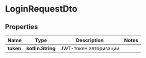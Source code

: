 
# LoginRequestDto

## Properties
| Name | Type | Description | Notes |
| ------------ | ------------- | ------------- | ------------- |
| **token** | **kotlin.String** | JWT-токен авторизации |  |



